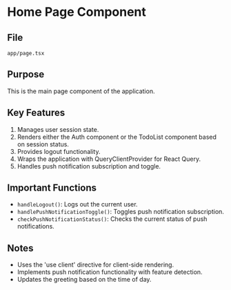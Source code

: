 # Home Page Component

## File
`app/page.tsx`

## Purpose
This is the main page component of the application.

## Key Features
1. Manages user session state.
2. Renders either the Auth component or the TodoList component based on session status.
3. Provides logout functionality.
4. Wraps the application with QueryClientProvider for React Query.
5. Handles push notification subscription and toggle.

## Important Functions
- `handleLogout()`: Logs out the current user.
- `handlePushNotificationToggle()`: Toggles push notification subscription.
- `checkPushNotificationStatus()`: Checks the current status of push notifications.

## Notes
- Uses the 'use client' directive for client-side rendering.
- Implements push notification functionality with feature detection.
- Updates the greeting based on the time of day.